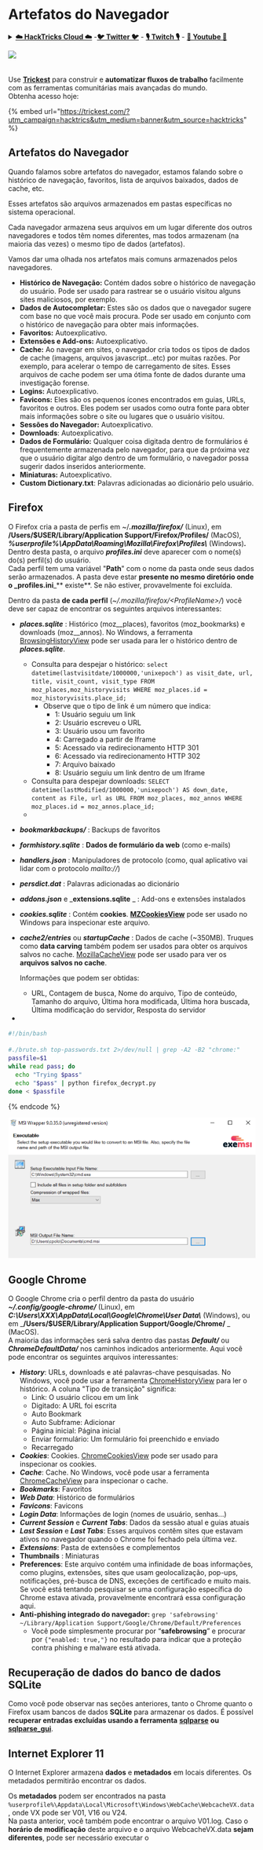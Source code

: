 # Artefatos do Navegador

<details>

<summary><a href="https://cloud.hacktricks.xyz/pentesting-cloud/pentesting-cloud-methodology"><strong>☁️ HackTricks Cloud ☁️</strong></a> -<a href="https://twitter.com/hacktricks_live"><strong>🐦 Twitter 🐦</strong></a> - <a href="https://www.twitch.tv/hacktricks_live/schedule"><strong>🎙️ Twitch 🎙️</strong></a> - <a href="https://www.youtube.com/@hacktricks_LIVE"><strong>🎥 Youtube 🎥</strong></a></summary>

* Você trabalha em uma **empresa de segurança cibernética**? Você quer ver sua **empresa anunciada no HackTricks**? ou você quer ter acesso à **última versão do PEASS ou baixar o HackTricks em PDF**? Confira os [**PLANOS DE ASSINATURA**](https://github.com/sponsors/carlospolop)!
* Descubra [**A Família PEASS**](https://opensea.io/collection/the-peass-family), nossa coleção exclusiva de [**NFTs**](https://opensea.io/collection/the-peass-family)
* Adquira o [**swag oficial do PEASS & HackTricks**](https://peass.creator-spring.com)
* **Junte-se ao** [**💬**](https://emojipedia.org/speech-balloon/) [**grupo do Discord**](https://discord.gg/hRep4RUj7f) ou ao [**grupo do telegram**](https://t.me/peass) ou **siga-me** no **Twitter** [**🐦**](https://github.com/carlospolop/hacktricks/tree/7af18b62b3bdc423e11444677a6a73d4043511e9/\[https:/emojipedia.org/bird/README.md)[**@carlospolopm**](https://twitter.com/hacktricks_live)**.**
* **Compartilhe suas técnicas de hacking enviando PRs para o** [**repositório hacktricks**](https://github.com/carlospolop/hacktricks) **e para o** [**repositório hacktricks-cloud**](https://github.com/carlospolop/hacktricks-cloud).

</details>

![](<../.gitbook/assets/image (9) (1) (2).png>)

\
Use [**Trickest**](https://trickest.io/) para construir e **automatizar fluxos de trabalho** facilmente com as ferramentas comunitárias mais avançadas do mundo.\
Obtenha acesso hoje:

{% embed url="https://trickest.com/?utm_campaign=hacktrics&utm_medium=banner&utm_source=hacktricks" %}

## Artefatos do Navegador <a href="#3def" id="3def"></a>

Quando falamos sobre artefatos do navegador, estamos falando sobre o histórico de navegação, favoritos, lista de arquivos baixados, dados de cache, etc.

Esses artefatos são arquivos armazenados em pastas específicas no sistema operacional.

Cada navegador armazena seus arquivos em um lugar diferente dos outros navegadores e todos têm nomes diferentes, mas todos armazenam (na maioria das vezes) o mesmo tipo de dados (artefatos).

Vamos dar uma olhada nos artefatos mais comuns armazenados pelos navegadores.

* **Histórico de Navegação:** Contém dados sobre o histórico de navegação do usuário. Pode ser usado para rastrear se o usuário visitou alguns sites maliciosos, por exemplo.
* **Dados de Autocompletar:** Estes são os dados que o navegador sugere com base no que você mais procura. Pode ser usado em conjunto com o histórico de navegação para obter mais informações.
* **Favoritos:** Autoexplicativo.
* **Extensões e Add-ons:** Autoexplicativo.
* **Cache:** Ao navegar em sites, o navegador cria todos os tipos de dados de cache (imagens, arquivos javascript...etc) por muitas razões. Por exemplo, para acelerar o tempo de carregamento de sites. Esses arquivos de cache podem ser uma ótima fonte de dados durante uma investigação forense.
* **Logins:** Autoexplicativo.
* **Favicons:** Eles são os pequenos ícones encontrados em guias, URLs, favoritos e outros. Eles podem ser usados como outra fonte para obter mais informações sobre o site ou lugares que o usuário visitou.
* **Sessões do Navegador:** Autoexplicativo.
* **Downloads**: Autoexplicativo.
* **Dados de Formulário:** Qualquer coisa digitada dentro de formulários é frequentemente armazenada pelo navegador, para que da próxima vez que o usuário digitar algo dentro de um formulário, o navegador possa sugerir dados inseridos anteriormente.
* **Miniaturas:** Autoexplicativo.
* **Custom Dictionary.txt**: Palavras adicionadas ao dicionário pelo usuário.

## Firefox

O Firefox cria a pasta de perfis em \~/_**.mozilla/firefox/**_ (Linux), em **/Users/$USER/Library/Application Support/Firefox/Profiles/** (MacOS), _**%userprofile%\AppData\Roaming\Mozilla\Firefox\Profiles\\**_ (Windows)_**.**_\
Dentro desta pasta, o arquivo _**profiles.ini**_ deve aparecer com o nome(s) do(s) perfil(s) do usuário.\
Cada perfil tem uma variável "**Path**" com o nome da pasta onde seus dados serão armazenados. A pasta deve estar **presente no mesmo diretório onde o \_profiles.ini**\_\*\* existe\*\*. Se não estiver, provavelmente foi excluída.

Dentro da pasta **de cada perfil** (_\~/.mozilla/firefox/\<ProfileName>/_) você deve ser capaz de encontrar os seguintes arquivos interessantes:

* _**places.sqlite**_ : Histórico (moz\_\_places), favoritos (moz\_bookmarks) e downloads (moz\_\_annos). No Windows, a ferramenta [BrowsingHistoryView](https://www.nirsoft.net/utils/browsing\_history\_view.html) pode ser usada para ler o histórico dentro de _**places.sqlite**_.
  * Consulta para despejar o histórico: `select datetime(lastvisitdate/1000000,'unixepoch') as visit_date, url, title, visit_count, visit_type FROM moz_places,moz_historyvisits WHERE moz_places.id = moz_historyvisits.place_id;`
    * Observe que o tipo de link é um número que indica:
      * 1: Usuário seguiu um link
      * 2: Usuário escreveu o URL
      * 3: Usuário usou um favorito
      * 4: Carregado a partir de Iframe
      * 5: Acessado via redirecionamento HTTP 301
      * 6: Acessado via redirecionamento HTTP 302
      * 7: Arquivo baixado
      * 8: Usuário seguiu um link dentro de um Iframe
  * Consulta para despejar downloads: `SELECT datetime(lastModified/1000000,'unixepoch') AS down_date, content as File, url as URL FROM moz_places, moz_annos WHERE moz_places.id = moz_annos.place_id;`
  *
* _**bookmarkbackups/**_ : Backups de favoritos
* _**formhistory.sqlite**_ : **Dados de formulário da web** (como e-mails)
* _**handlers.json**_ : Manipuladores de protocolo (como, qual aplicativo vai lidar com o protocolo _mailto://_)
* _**persdict.dat**_ : Palavras adicionadas ao dicionário
* _**addons.json**_ e \_**extensions.sqlite** \_ : Add-ons e extensões instalados
* _**cookies.sqlite**_ : Contém **cookies**. [**MZCookiesView**](https://www.nirsoft.net/utils/mzcv.html) pode ser usado no Windows para inspecionar este arquivo.
*   _**cache2/entries**_ ou _**startupCache**_ : Dados de cache (\~350MB). Truques como **data carving** também podem ser usados para obter os arquivos salvos no cache. [MozillaCacheView](https://www.nirsoft.net/utils/mozilla\_cache\_viewer.html) pode ser usado para ver os **arquivos salvos no cache**.

    Informações que podem ser obtidas:

    * URL, Contagem de busca, Nome do arquivo, Tipo de conteúdo, Tamanho do arquivo, Última hora modificada, Última hora buscada, Última modificação do servidor, Resposta do servidor
*
```bash
#!/bin/bash

#./brute.sh top-passwords.txt 2>/dev/null | grep -A2 -B2 "chrome:"
passfile=$1
while read pass; do
  echo "Trying $pass"
  echo "$pass" | python firefox_decrypt.py
done < $passfile
```
{% endcode %}

![](<../../../.gitbook/assets/image (417).png>)

## Google Chrome

O Google Chrome cria o perfil dentro da pasta do usuário _**\~/.config/google-chrome/**_ (Linux), em _**C:\Users\XXX\AppData\Local\Google\Chrome\User Data\\**_ (Windows), ou em \_**/Users/$USER/Library/Application Support/Google/Chrome/** \_ (MacOS).\
A maioria das informações será salva dentro das pastas _**Default/**_ ou _**ChromeDefaultData/**_ nos caminhos indicados anteriormente. Aqui você pode encontrar os seguintes arquivos interessantes:

* _**History**_: URLs, downloads e até palavras-chave pesquisadas. No Windows, você pode usar a ferramenta [ChromeHistoryView](https://www.nirsoft.net/utils/chrome\_history\_view.html) para ler o histórico. A coluna "Tipo de transição" significa:
  * Link: O usuário clicou em um link
  * Digitado: A URL foi escrita
  * Auto Bookmark
  * Auto Subframe: Adicionar
  * Página inicial: Página inicial
  * Enviar formulário: Um formulário foi preenchido e enviado
  * Recarregado
* _**Cookies**_: Cookies. [ChromeCookiesView](https://www.nirsoft.net/utils/chrome\_cookies\_view.html) pode ser usado para inspecionar os cookies.
* _**Cache**_: Cache. No Windows, você pode usar a ferramenta [ChromeCacheView](https://www.nirsoft.net/utils/chrome\_cache\_view.html) para inspecionar o cache.
* _**Bookmarks**_: Favoritos
* _**Web Data**_: Histórico de formulários
* _**Favicons**_: Favicons
* _**Login Data**_: Informações de login (nomes de usuário, senhas...)
* _**Current Session**_ e _**Current Tabs**_: Dados da sessão atual e guias atuais
* _**Last Session**_ e _**Last Tabs**_: Esses arquivos contêm sites que estavam ativos no navegador quando o Chrome foi fechado pela última vez.
* _**Extensions**_: Pasta de extensões e complementos
* **Thumbnails** : Miniaturas
* **Preferences**: Este arquivo contém uma infinidade de boas informações, como plugins, extensões, sites que usam geolocalização, pop-ups, notificações, pré-busca de DNS, exceções de certificado e muito mais. Se você está tentando pesquisar se uma configuração específica do Chrome estava ativada, provavelmente encontrará essa configuração aqui.
* **Anti-phishing integrado do navegador:** `grep 'safebrowsing' ~/Library/Application Support/Google/Chrome/Default/Preferences`
  * Você pode simplesmente procurar por “**safebrowsing**” e procurar por `{"enabled: true,"}` no resultado para indicar que a proteção contra phishing e malware está ativada.

## **Recuperação de dados do banco de dados SQLite**

Como você pode observar nas seções anteriores, tanto o Chrome quanto o Firefox usam bancos de dados **SQLite** para armazenar os dados. É possível **recuperar entradas excluídas usando a ferramenta** [**sqlparse**](https://github.com/padfoot999/sqlparse) **ou** [**sqlparse\_gui**](https://github.com/mdegrazia/SQLite-Deleted-Records-Parser/releases).

## **Internet Explorer 11**

O Internet Explorer armazena **dados** e **metadados** em locais diferentes. Os metadados permitirão encontrar os dados.

Os **metadados** podem ser encontrados na pasta `%userprofile%\Appdata\Local\Microsoft\Windows\WebCache\WebcacheVX.data`, onde VX pode ser V01, V16 ou V24.\
Na pasta anterior, você também pode encontrar o arquivo V01.log. Caso o **horário de modificação** deste arquivo e o arquivo WebcacheVX.data **sejam diferentes**, pode ser necessário executar o
